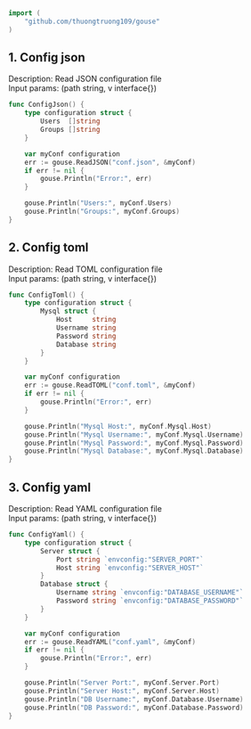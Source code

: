 
# <Badge style='font-size: 1.8rem; text-shadow: 1px 1px 2px rgba(0, 0, 0, 0.3); padding: 0.35rem 0.75rem 0.35rem 0;' type='info' text='🔖 Config' />


```go
import (
	"github.com/thuongtruong109/gouse"
)
```

## 1. Config json

Description: Read JSON configuration file<br>Input params: (path string, v interface{})<br>

```go
func ConfigJson() {
	type configuration struct {
		Users  []string
		Groups []string
	}

	var myConf configuration
	err := gouse.ReadJSON("conf.json", &myConf)
	if err != nil {
		gouse.Println("Error:", err)
	}

	gouse.Println("Users:", myConf.Users)
	gouse.Println("Groups:", myConf.Groups)
}
```

## 2. Config toml

Description: Read TOML configuration file<br>Input params: (path string, v interface{})<br>

```go
func ConfigToml() {
	type configuration struct {
		Mysql struct {
			Host     string
			Username string
			Password string
			Database string
		}
	}

	var myConf configuration
	err := gouse.ReadTOML("conf.toml", &myConf)
	if err != nil {
		gouse.Println("Error:", err)
	}

	gouse.Println("Mysql Host:", myConf.Mysql.Host)
	gouse.Println("Mysql Username:", myConf.Mysql.Username)
	gouse.Println("Mysql Password:", myConf.Mysql.Password)
	gouse.Println("Mysql Database:", myConf.Mysql.Database)
}
```

## 3. Config yaml

Description: Read YAML configuration file<br>Input params: (path string, v interface{})<br>

```go
func ConfigYaml() {
	type configuration struct {
		Server struct {
			Port string `envconfig:"SERVER_PORT"`
			Host string `envconfig:"SERVER_HOST"`
		}
		Database struct {
			Username string `envconfig:"DATABASE_USERNAME"`
			Password string `envconfig:"DATABASE_PASSWORD"`
		}
	}

	var myConf configuration
	err := gouse.ReadYAML("conf.yaml", &myConf)
	if err != nil {
		gouse.Println("Error:", err)
	}

	gouse.Println("Server Port:", myConf.Server.Port)
	gouse.Println("Server Host:", myConf.Server.Host)
	gouse.Println("DB Username:", myConf.Database.Username)
	gouse.Println("DB Password:", myConf.Database.Password)
}
```
